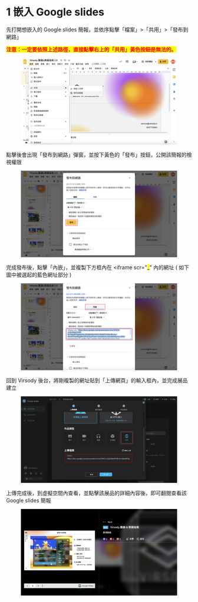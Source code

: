 # 1 嵌入 Google slides

先打開想嵌入的 Google slides 簡報，並依序點擊「檔案」>「共用」>「發布到網路」

<mark style="color:red;">**注意：一定要依照上述路徑，直接點擊右上的「共用」黃色按鈕是無法的。**</mark>

<figure><img src="../../../../.gitbook/assets/截圖 2022-12-29 下午3.14.27.png" alt=""><figcaption></figcaption></figure>



點擊後會出現「發布到網路」彈窗，並按下黃色的「發布」按鈕，公開該簡報的檢視權限

<figure><img src="../../../../.gitbook/assets/Frame 58.png" alt=""><figcaption></figcaption></figure>



完成發布後，點擊「內嵌」，並複製下方框內在 \<iframe scr="<mark style="color:blue;">\_</mark>" 內的網址 ( 如下圖中被選起的藍色網址部分 )

<figure><img src="../../../../.gitbook/assets/Frame 59.png" alt=""><figcaption></figcaption></figure>



回到 Virsody 後台，將剛複製的網址貼到「上傳網頁」的輸入框內，並完成展品建立

<figure><img src="../../../../.gitbook/assets/Frame 61.png" alt=""><figcaption></figcaption></figure>



上傳完成後，到虛擬空間內查看，並點擊該展品的詳細內容後，即可翻閱查看該 Google slides 簡報

<figure><img src="../../../../.gitbook/assets/截圖 2022-12-29 下午3.18.48.png" alt=""><figcaption></figcaption></figure>
